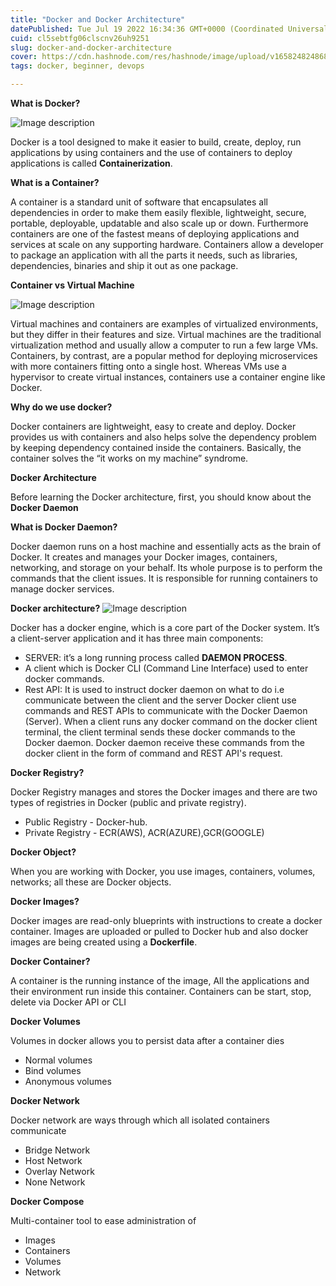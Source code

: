 ```yaml
---
title: "Docker and Docker Architecture"
datePublished: Tue Jul 19 2022 16:34:36 GMT+0000 (Coordinated Universal Time)
cuid: cl5sebtfg06clscnv26uh9251
slug: docker-and-docker-architecture
cover: https://cdn.hashnode.com/res/hashnode/image/upload/v1658248248687/TVXL14wGO.jpeg
tags: docker, beginner, devops

---
```


**What is Docker?**

![Image description](https://dev-to-uploads.s3.amazonaws.com/uploads/articles/sdrzci16ps5z8bl7f5ax.png)
 
Docker is a tool designed to make it easier to build, create, deploy, run applications by using containers  and the use of containers to deploy applications is called **Containerization**.  

**What is a Container?**

A container is a standard unit of software that encapsulates all dependencies in order to make them easily  flexible, lightweight, secure, portable, deployable, updatable and also scale up or down. Furthermore  containers are one of the fastest means of deploying applications and services at scale on any supporting  hardware. Containers allow a developer to package an application with all the parts it needs, such as  libraries, dependencies, binaries and ship it out as one package. 

**Container vs Virtual Machine**

![Image description](https://dev-to-uploads.s3.amazonaws.com/uploads/articles/biyhwfhxq8mxezt7dxnt.jpeg)
 
Virtual machines and containers are examples of virtualized environments, but they differ in their features  and size. Virtual machines are the traditional virtualization method and usually allow a computer to run a  few large VMs. 
Containers, by contrast, are a popular method for deploying microservices with more containers fitting onto  a single host. Whereas VMs use a hypervisor to create virtual instances, containers use a container engine  like Docker. 

**Why do we use docker?** 

Docker containers are lightweight, easy to create and deploy. Docker provides us with containers and also  helps solve the dependency problem by keeping dependency contained inside the containers. Basically,  the container solves the “it works on my machine” syndrome.

**Docker Architecture**

Before learning the Docker architecture, first, you should know about the **Docker Daemon** 

**What is Docker Daemon?** 

Docker daemon runs on a host machine and essentially acts as the brain of Docker. It creates and manages  your Docker images, containers, networking, and storage on your behalf. Its whole purpose is to perform  the commands that the client issues. It is responsible for running containers to manage docker services. 

**Docker architecture?**
![Image description](https://dev-to-uploads.s3.amazonaws.com/uploads/articles/iaut29y919mjwlyutosl.png)

Docker has a docker engine, which is a core part of the Docker system. It’s a client-server application and  it has three main components: 
- SERVER: it’s a long running process called **DAEMON PROCESS**. 
- A client which is Docker CLI (Command Line Interface) used to enter docker commands. 
- Rest API: It is used to instruct docker daemon on what to do i.e communicate between the client  and the server 
Docker client use commands and REST APIs to communicate with the Docker Daemon (Server). When a  client runs any docker command on the docker client terminal, the client terminal sends these docker  commands to the Docker daemon. Docker daemon receive these commands from the docker client in the  form of command and REST API's request. 

**Docker Registry?** 

Docker Registry manages and stores the Docker images and there are two types of registries in Docker  (public and private registry). 
- Public Registry - Docker-hub. 
- Private Registry - ECR(AWS), ACR(AZURE),GCR(GOOGLE) 

**Docker Object?**

When you are working with Docker, you use images, containers, volumes, networks; all these are Docker  objects.

**Docker Images?** 

Docker images are read-only blueprints with instructions to create a docker container. Images are  uploaded or pulled to Docker hub and also docker images are being created using a **Dockerfile**. 

**Docker Container?**

A container is the running instance of the image, All the applications and their environment run inside  this container. Containers can be start, stop, delete via Docker API or CLI 

**Docker Volumes** 

Volumes in docker allows you to persist data after a container dies 
- Normal volumes 
- Bind volumes 
- Anonymous volumes 

**Docker Network**

Docker network are ways through which all isolated containers communicate 
- Bridge Network 
- Host Network 
- Overlay Network 
- None Network 

**Docker Compose**

Multi-container tool to ease administration of 
- Images 
- Containers 
- Volumes 
- Network